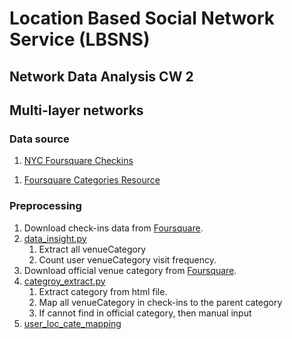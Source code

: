# Location Based Social Network Service (LBSNS)
## Network Data Analysis CW 2
## Multi-layer networks


### Data source
1. [NYC Foursquare Checkins](https://www.kaggle.com/chetanism/foursquare-nyc-and-tokyo-checkin-dataset)
<!-- 1. [NYC GIS Zoning Features](https://www1.nyc.gov/site/planning/data-maps/open-data/dwn-gis-zoning.page) -->
1. [Foursquare Categories Resource](https://developer.foursquare.com/docs/resources/categories)


### Preprocessing
1. Download check-ins data from [Foursquare](#data-source).
2. [data_insight.py](data_insight.py)
   1. Extract all venueCategory
   2. Count user venueCategory visit frequency.
3. Download official venue category from [Foursquare](#data-source).
4. [categroy_extract.py](category_extract.py)
   1. Extract category from html file.
   2. Map all venueCategory in check-ins to the parent category
   3. If cannot find in official category, then manual input
5. [user_loc_cate_mapping](user_loc_cate_mapping.py)
